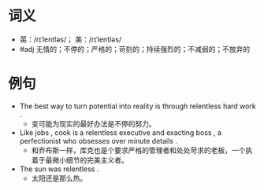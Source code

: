 # 词义
- 英：/rɪˈlentləs/； 美：/rɪˈlentləs/
- #adj 无情的；不停的；严格的；苛刻的；持续强烈的；不减弱的；不放弃的
# 例句
- The best way to turn potential into reality is through relentless hard work .
	- 变可能为现实的最好办法是不停的努力。
- Like jobs , cook is a relentless executive and exacting boss , a perfectionist who obsesses over minute details .
	- 和乔布斯一样，库克也是个要求严格的管理者和处处苛求的老板，一个执着于最微小细节的完美主义者。
- The sun was relentless .
	- 太阳还是那么热。
